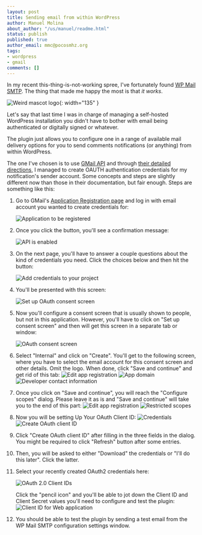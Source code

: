 ```yaml
---
layout: post
title: Sending email from within WordPress
author: Manuel Molina
about_author: "/us/manuel/readme.html"
status: publish
published: true
author_email: mmc@pocosmhz.org
tags:
- wordpress
- gmail
comments: []
---
```

In my recent this-thing-is-not-working spree, I've fortunately found [WP Mail SMTP](https://wordpress.org/plugins/wp-mail-smtp/). The thing that made me happy the most is that *it works*.

![Weird mascot logo](/content/images/2021-02-18-sending-email-from-within-wordpress/icon-256x256.png){: width="135" }

Let's say that last time I was in charge of managing a self-hosted WordPress installation you didn't have to bother with email being authenticated or digitally signed or whatever.

The plugin just allows you to configure one in a range of available mail delivery options for you to send comments notifications (or anything) from within WordPress.

The one I've chosen is to use <a href="https://developers.google.com/gmail/api">GMail API</a> and through <a href="https://wpmailsmtp.com/docs/how-to-set-up-the-gmail-mailer-in-wp-mail-smtp/#create-app">their detailed directions,</a> I managed to create OAUTH authentication credentials for my notification's sender account. Some concepts and steps are slightly different now than those in their documentation, but fair enough. Steps are something like this:</p>

1. Go to GMail's [Application Registration page](https://console.developers.google.com/flows/enableapi?apiid=gmail&pli=1) and log in with email account you wanted to create credentials for:

    ![Application to be registered](/content/images/2021-02-18-sending-email-from-within-wordpress/application_to_be_registered.png)

2. Once you click the button, you'll see a confirmation message:

    ![API is enabled](/content/images/2021-02-18-sending-email-from-within-wordpress/api_is_enabled.png)

3. On the next page, you'll have to answer a couple questions about the kind of credentials you need. Click the choices below and then hit the button:

    ![Add credentials to your project](/content/images/2021-02-18-sending-email-from-within-wordpress/kind_of_credentials_you_need.png)

4. You'll be presented with this screen:

    ![Set up OAuth consent screen](/content/images/2021-02-18-sending-email-from-within-wordpress/set_up_consent_screen.png)

5. Now you'll configure a consent screen that is usually shown to people, but not in this application. However, you'll have to click on "Set up consent screen" and then will get this screen in a separate tab or window:

    ![OAuth consent screen](/content/images/2021-02-18-sending-email-from-within-wordpress/oauth_consent_screen.png)

6. Select "Internal" and click on "Create". You'll get to the following screen, where you have to select the email account for this consent screen and other details. Omit the logo. When done, click "Save and continue" and get rid of this tab:
    ![Edit app registration](/content/images/2021-02-18-sending-email-from-within-wordpress/app_registration-1.png)
    ![App domain](/content/images/2021-02-18-sending-email-from-within-wordpress/app_domain.png)
    ![Developer contact information](/content/images/2021-02-18-sending-email-from-within-wordpress/developer_contact_information.png)

7. Once you click on "Save and continue", you will reach the "Configure scopes" dialog. Please leave it as is and "Save and continue" will take you to the end of this part:
    ![Edit app registration](/content/images/2021-02-18-sending-email-from-within-wordpress/scopes1.png)
    ![Restricted scopes](/content/images/2021-02-18-sending-email-from-within-wordpress/scopes2.png)

8. Now you will be setting Up Your OAuth Client ID:
    ![Credentials](/content/images/2021-02-18-sending-email-from-within-wordpress/create_oauth2_1.png)
    ![Create OAuth client ID](/content/images/2021-02-18-sending-email-from-within-wordpress/create_oauth2_button.png)

9. Click "Create OAuth client ID" after filling in the three fields in the dialog. You might be required to click "Refresh" button after some entries.

10. Then, you will be asked to either "Download" the credentials or "I'll do this later". Click the latter.

11. Select your recently created OAuth2 credentials here:

    ![OAuth 2.0 Client IDs](/content/images/2021-02-18-sending-email-from-within-wordpress/oauth2_credential_list_pencil.png)

    Click the "pencil icon" and you'll be able to jot down the Client ID and Client Secret values you'll need to configure and test the plugin:
    ![Client ID for Web application](/content/images/2021-02-18-sending-email-from-within-wordpress/your_client_id_and_secret.png)

12. You should be able to test the plugin by sending a test email from the WP Mail SMTP configuration settings window.
